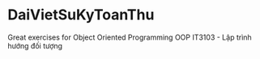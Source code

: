 # DaiVietSuKyToanThu
Great exercises for Object Oriented Programming
OOP
IT3103 - Lập trình hướng đối tượng
